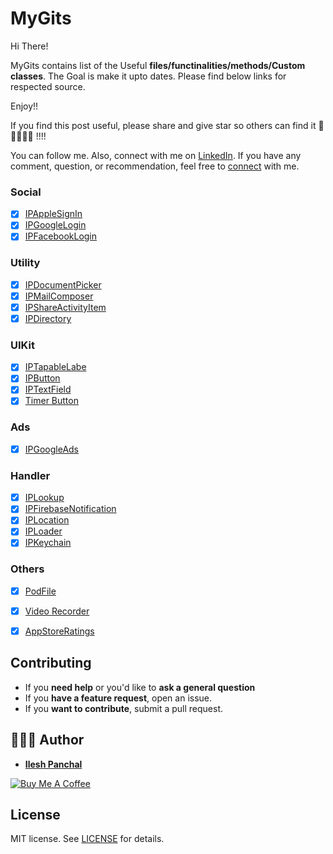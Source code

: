 # MyGits

Hi There!

MyGits contains list of the Useful **files/functinalities/methods/Custom classes**. The Goal is make it upto dates. Please find below links for respected source.

Enjoy!!

If you find this post useful, please share and give star so others can find it 👏👏👏👏👏 !!!!

You can follow me. Also, connect with me on [LinkedIn](https://www.linkedin.com/in/ileshpanchal).
If you have any comment, question, or recommendation, feel free to [connect](https://www.linkedin.com/in/ileshpanchal) with me.

### Social
- [x] [IPAppleSignIn](https://gist.github.com/Ilesh/7ad476d028c8e0e57bc0b424fd33baef)
- [x] [IPGoogleLogin](https://gist.github.com/Ilesh/7bddca40a4493e69689d436990e0d173)
- [x] [IPFacebookLogin](https://gist.github.com/Ilesh/53e78ba7c5d2aa61ca960bffea5a359f)

### Utility
- [x] [IPDocumentPicker](https://gist.github.com/Ilesh/d292ae0ae71b624eacbda5e937b1f11e)
- [x] [IPMailComposer](https://gist.github.com/Ilesh/c78a0167d5de9b2bc665124429db3d97)
- [x] [IPShareActivityItem](https://gist.github.com/Ilesh/9395f06c2adcb424e9ffe0a80d3bf24a)
- [x] [IPDirectory](https://gist.github.com/Ilesh/1d6167f6d61ab035f4e39ff02dbf2a2a)

### UIKit
- [x] [IPTapableLabe](https://gist.github.com/Ilesh/4dc8e49b58ec5e52f3d266d5f8764dba)
- [x] [IPButton](https://gist.github.com/Ilesh/4771c149a7005a6872abaf088881d3fe)
- [x] [IPTextField](https://gist.github.com/Ilesh/d6f3569cfa87c63d47384a1a846fb0a7)
- [x] [Timer Button](https://gist.github.com/Ilesh/a7ba1c283e5d89a31ea4318e4f03b2ee)

### Ads
- [x] [IPGoogleAds](https://gist.github.com/Ilesh/44d4ed9fa3b01c8b2ff29670cc36bc9a)

### Handler
- [x] [IPLookup](https://gist.github.com/Ilesh/19662fe6465b7b4f1d439167a77f3049)
- [x] [IPFirebaseNotification](https://gist.github.com/Ilesh/dd0f96d9dc6ed9eb2711f839f3604a2c)
- [x] [IPLocation](https://gist.github.com/Ilesh/696ad251dbe96e73823a476cd8d322ee)
- [x] [IPLoader](https://gist.github.com/Ilesh/b2c91f881341a7c22bd355b932cedca3)
- [x] [IPKeychain](https://gist.github.com/Ilesh/63f6ca0acde8923514529c9e0022d97f)

### Others
- [x] [PodFile](https://gist.github.com/Ilesh/712f719c3b4632e8e0aad0810d3cf5d0)
- [x] [Video Recorder](https://gist.github.com/Ilesh/952e7f1e28566358b58d05281a758d68)
- [x] [AppStoreRatings](https://gist.github.com/Ilesh/a640fec1b1c93b6d9c4025d69c38c47f)



## Contributing

- If you **need help** or you'd like to **ask a general question**
- If you **have a feature request**, open an issue.
- If you **want to contribute**, submit a pull request.

## 👨🏻‍💻 Author

* **[Ilesh Panchal](https://twitter.com/ilesh_panchal)**

<a href="https://www.buymeacoffee.com/dD9nr61qx" target="_blank"><img src="https://www.buymeacoffee.com/assets/img/custom_images/black_img.png" alt="Buy Me A Coffee" style="height: auto !important;width: auto !important;" ></a>

## License

 MIT license.
See [LICENSE](./LICENSE) for details.
